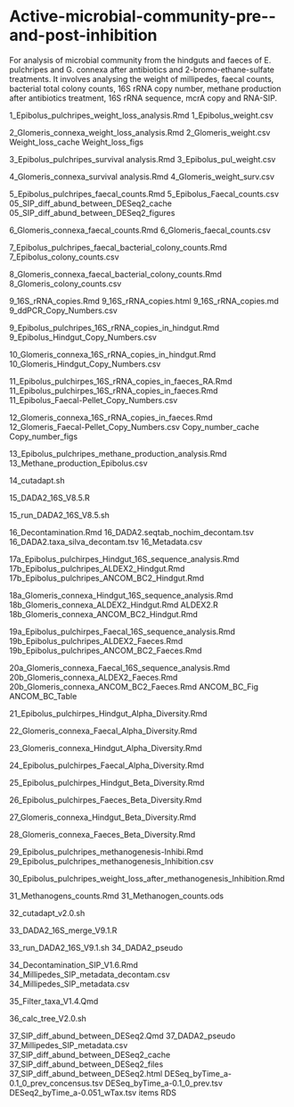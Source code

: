# Active-microbial-community-pre--and-post-inhibition
For analysis of microbial community from the hindguts and faeces of E. pulchripes and G. connexa after antibiotics and 2-bromo-ethane-sulfate treatments. It involves analysing the weight of millipedes, faecal counts, bacterial total colony counts, 16S rRNA copy number, methane production after antibiotics treatment, 16S rRNA sequence, mcrA copy and RNA-SIP.


1_Epibolus_pulchripes_weight_loss_analysis.Rmd
        1_Epibolus_weight.csv
        

2_Glomeris_connexa_weight_loss_analysis.Rmd
        2_Glomeris_weight.csv
        Weight_loss_cache
        Weight_loss_figs
        
        
3_Epibolus_pulchripes_survival analysis.Rmd
        3_Epibolus_pul_weight.csv
        

4_Glomeris_connexa_survival analysis.Rmd
        4_Glomeris_weight_surv.csv
        

5_Epibolus_pulchripes_faecal_counts.Rmd
        5_Epibolus_Faecal_counts.csv
        05_SIP_diff_abund_between_DESeq2_cache
        05_SIP_diff_abund_between_DESeq2_figures
        
        
6_Glomeris_connexa_faecal_counts.Rmd
        6_Glomeris_faecal_counts.csv
        

7_Epibolus_pulchripes_faecal_bacterial_colony_counts.Rmd
        7_Epibolus_colony_counts.csv
        

8_Glomeris_connexa_faecal_bacterial_colony_counts.Rmd
        8_Glomeris_colony_counts.csv
        
        
9_16S_rRNA_copies.Rmd
        9_16S_rRNA_copies.html
        9_16S_rRNA_copies.md
        9_ddPCR_Copy_Numbers.csv
        

9_Epibolus_pulchripes_16S_rRNA_copies_in_hindgut.Rmd
        9_Epibolus_Hindgut_Copy_Numbers.csv
        

10_Glomeris_connexa_16S_rRNA_copies_in_hindgut.Rmd
        10_Glomeris_Hindgut_Copy_Numbers.csv
        

11_Epibolus_pulchirpes_16S_rRNA_copies_in_faeces_RA.Rmd
11_Epibolus_pulchirpes_16S_rRNA_copies_in_faeces.Rmd
        11_Epibolus_Faecal-Pellet_Copy_Numbers.csv
        

12_Glomeris_connexa_16S_rRNA_copies_in_faeces.Rmd
        12_Glomeris_Faecal-Pellet_Copy_Numbers.csv
        Copy_number_cache
        Copy_number_figs
        
        
13_Epibolus_pulchripes_methane_production_analysis.Rmd
        13_Methane_production_Epibolus.csv
        
        
14_cutadapt.sh


15_DADA2_16S_V8.5.R


15_run_DADA2_16S_V8.5.sh


16_Decontamination.Rmd
        16_DADA2.seqtab_nochim_decontam.tsv
        16_DADA2.taxa_silva_decontam.tsv
        16_Metadata.csv
        
        
17a_Epibolus_pulchirpes_Hindgut_16S_sequence_analysis.Rmd
        17b_Epibolus_pulchripes_ALDEX2_Hindgut.Rmd
        17b_Epibolus_pulchripes_ANCOM_BC2_Hindgut.Rmd
        

18a_Glomeris_connexa_Hindgut_16S_sequence_analysis.Rmd
        18b_Glomeris_connexa_ALDEX2_Hindgut.Rmd
        ALDEX2.R
        18b_Glomeris_connexa_ANCOM_BC2_Hindgut.Rmd
        

19a_Epibolus_pulchirpes_Faecal_16S_sequence_analysis.Rmd
        19b_Epibolus_pulchripes_ALDEX2_Faeces.Rmd
        19b_Epibolus_pulchripes_ANCOM_BC2_Faeces.Rmd
        

20a_Glomeris_connexa_Faecal_16S_sequence_analysis.Rmd
        20b_Glomeris_connexa_ALDEX2_Faeces.Rmd
        20b_Glomeris_connexa_ANCOM_BC2_Faeces.Rmd
        ANCOM_BC_Fig
        ANCOM_BC_Table

        
21_Epibolus_pulchirpes_Hindgut_Alpha_Diversity.Rmd


22_Glomeris_connexa_Faecal_Alpha_Diversity.Rmd


23_Glomeris_connexa_Hindgut_Alpha_Diversity.Rmd


24_Epibolus_pulchirpes_Faecal_Alpha_Diversity.Rmd


25_Epibolus_pulchirpes_Hindgut_Beta_Diversity.Rmd


26_Epibolus_pulchirpes_Faeces_Beta_Diversity.Rmd


27_Glomeris_connexa_Hindgut_Beta_Diversity.Rmd


28_Glomeris_connexa_Faeces_Beta_Diversity.Rmd


29_Epibolus_pulchripes_methanogenesis-Inhibi.Rmd
        29_Epibolus_pulchripes_methanogenesis_Inhibition.csv
        

30_Epibolus_pulchripes_weight_loss_after_methanogenesis_Inhibition.Rmd


31_Methanogens_counts.Rmd
        31_Methanogen_counts.ods
        
        
32_cutadapt_v2.0.sh


33_DADA2_16S_merge_V9.1.R


33_run_DADA2_16S_V9.1.sh
        34_DADA2_pseudo
        
        
34_Decontamination_SIP_V1.6.Rmd
        34_Millipedes_SIP_metadata_decontam.csv
        34_Millipedes_SIP_metadata.csv

        
35_Filter_taxa_V1.4.Qmd

        
36_calc_tree_V2.0.sh


37_SIP_diff_abund_between_DESeq2.Qmd
        37_DADA2_pseudo
        37_Millipedes_SIP_metadata.csv
        37_SIP_diff_abund_between_DESeq2_cache
        37_SIP_diff_abund_between_DESeq2_files
        37_SIP_diff_abund_between_DESeq2.html
        DESeq_byTime_a-0.1_0_prev_concensus.tsv
        DESeq_byTime_a-0.1_0_prev.tsv
        DESeq2_byTime_a-0.051_wTax.tsv
        items
        RDS
        


